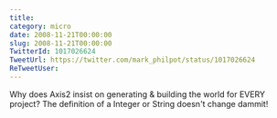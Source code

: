 ```yaml
---
title: 
category: micro
date: 2008-11-21T00:00:00
slug: 2008-11-21T00:00:00
TwitterId: 1017026624
TweetUrl: https://twitter.com/mark_philpot/status/1017026624
ReTweetUser: 
---
```


Why does Axis2 insist on generating & building the world for EVERY project?  The definition of a Integer or String doesn't change dammit!